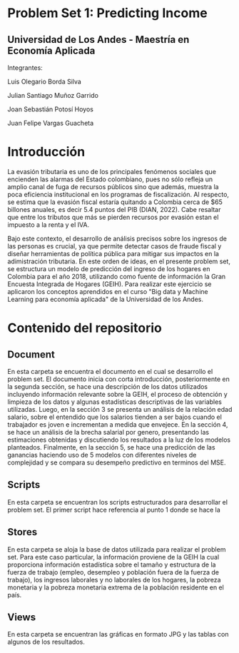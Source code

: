 # Problem Set 1: Predicting Income

## Universidad de Los Andes - Maestría en Economía Aplicada

Integrantes:

Luis Olegario Borda Silva

Julian Santiago Muñoz Garrido

Joan Sebastián Potosí Hoyos

Juan Felipe Vargas Guacheta

# Introducción

La evasión tributaria es uno de los principales fenómenos sociales que encienden las alarmas del Estado colombiano, pues no sólo refleja un amplio canal de fuga de recursos públicos sino que además, muestra la poca eficiencia institucional en los programas de fiscalización. Al respecto, se estima que la evasión fiscal estaría quitando a Colombia cerca de $65 billones anuales, es decir 5.4 puntos del PIB (DIAN, 2022). Cabe resaltar que entre los tributos que más se pierden recursos por evasión estan el impuesto a la renta y el IVA. 

Bajo este contexto, el desarrollo de análisis precisos sobre los ingresos de las personas es crucial, ya que permite detectar casos de fraude fiscal y diseñar herramientas de política pública para mitigar sus impactos en la adimistración tributaria. En este orden de ideas, en el presente problem set, se estructura un modelo de predicción del ingreso de los hogares en Colombia para el año 2018, utilizando como fuente de información la Gran Encuesta Integrada de Hogares (GEIH). Para realizar este ejercicio se aplicaron los conceptos aprendidos en el curso "Big data y Machine Learning para economía aplicada" de la Universidad de los Andes.

# Contenido del repositorio

## Document
En esta carpeta se encuentra el documento en el cual se desarrollo el problem set. El documento inicia con corta introducción, posteriormente en la segunda sección, se hace una descripción de los datos utilizados incluyendo información relevante sobre la GEIH, el proceso de obtención y limpieza de los datos y algunas estadísticas descriptivas de las variables utilizadas. Luego, en la sección 3 se presenta un análisis de la relación edad salario, sobre el entendido que los salarios tienden a ser bajos cuando el trabajador es joven e incrementan a medida que envejece. En la sección 4, se hace un análisis de la brecha salarial por genero, presentando las estimaciones obtenidas y discutiendo los resultados a la luz de los modelos planteados. Finalmente, en la sección 5, se hace una predicción de las ganancias haciendo uso de 5 modelos con diferentes niveles de complejidad y se compara su desempeño predictivo en terminos del MSE.

## Scripts

En esta carpeta se encuentran los scripts estructurados para desarrollar el problem set. El primer script hace referencia al punto 1 donde se hace la 

## Stores

En esta carpeta se aloja la base de datos utilizada para realizar el problem set. Para este caso particular, la información proviene de la GEIH la cual proporciona información estadística sobre el tamaño y estructura de la fuerza de trabajo (empleo, desempleo y población fuera de la fuerza de trabajo), los ingresos laborales y no laborales de los hogares, la pobreza monetaria y la pobreza monetaria extrema de la población residente en el país​.  

## Views

En esta carpeta se encuentran las gráficas en formato JPG y las tablas con algunos de los resultados.




